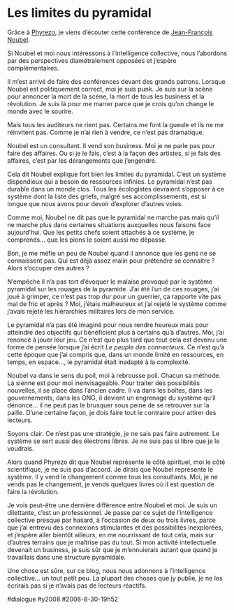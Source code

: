 # Les limites du pyramidal



Grâce à [Phyrezo](http://blog.phyrezo.org/2008/06/confrence-sur-lintelligence-collective.html), je viens d’écouter cette conférence de [Jean-François Noubel](http://thetransitioner.org/).

Si Noubel et moi nous intéressons à l’intelligence collective, nous l’abordons par des perspectives diamétralement opposées et j’espère complémentaires.

Il m’est arrivé de faire des conférences devant des grands patrons. Lorsque Noubel est politiquement correct, moi je suis punk. Je suis sur la scène pour annoncer la mort de la scène, la mort de tous les business et la révolution. Je suis là pour me marrer parce que je crois qu’on change le monde avec le sourire.

Mais tous les auditeurs ne rient pas. Certains me font la gueule et ils ne me réinvitent pas. Comme je n’ai rien à vendre, ce n’est pas dramatique.

Noubel est un consultant. Il vend son business. Moi je ne parle pas pour faire des affaires. Ou si je le fais, c’est à la façon des artistes, si je fais des affaires, c’est par les dérangements que j’engendre.

Cela dit Noubel explique fort bien les limites du pyramidal. C’est un système dispendieux qui a besoin de ressources infinies. Le pyramidal n’est pas durable dans un monde clos. Tous les écologistes devraient s’opposer à ce système dont la liste des griefs, malgré ses accomplissements, est si longue que nous avons pour devoir d’explorer d’autres voies.

Comme moi, Noubel ne dit pas que le pyramidal ne marche pas mais qu’il ne marche plus dans certaines situations auxquelles nous faisons face aujourd’hui. Que les petits chefs soient attachés à ce système, je comprends… que les pions le soient aussi me dépasse.

Bon, je me méfie un peu de Noubel quand il annonce que les gens ne se connaissent pas. Qui est déjà assez malin pour prétendre se connaître ? Alors s’occuper des autres ?

N’empêche il n’a pas tort d’évoquer le malaise provoqué par le système pyramidal sur les rouages de la pyramide. J’ai été l’un de ces rouages, j’ai joué à grimper, ce n’est pas trop dur pour un guerrier, ça rapporte vite pas mal de fric et après ? Moi, j’étais malheureux et j’ai rejeté le système comme j’avais rejeté les hiérarchies militaires lors de mon service.

Le pyramidal n’a pas été imaginé pour nous rendre heureux mais pour atteindre des objectifs qui bénéficient plus à certains qu’à d’autres. Moi, j’ai renoncé à jouer leur jeu. Ce n’est que plus tard que tout cela est devenu une forme de pensée lorsque j’ai écrit *Le peuple des connecteurs*. Ce n’est qu’à cette époque que j’ai compris que, dans un monde limité en ressources, en temps, en espace…, le pyramidal était inadapté à la complexité.

Noubel va dans le sens du poil, moi à rebrousse poil. Chacun sa méthode. La sienne est pour moi inenvisageable. Pour traiter des possibilités nouvelles, il se place dans l’ancien cadre. Il va dans les boîtes, dans les gouvernements, dans les ONG, il devient un engrenage du système qu’il dénonce… il ne peut pas le brusquer sous peine de se retrouver sur la paille. D’une certaine façon, je dois faire tout le contraire pour attirer des lecteurs.

Soyons clair. Ce n’est pas une stratégie, je ne sais pas faire autrement. Le système se sert aussi des électrons libres. Je ne suis pas si libre que je le voudrais.

Alors quand Phyrezo dit que Noubel représente le côté spirituel, moi le côté scientifique, je ne suis pas d’accord. Je dirais que Noubel représente le système. Il y vend le changement comme tous les consultants. Moi, je ne vends pas le changement, je vends quelques livres où il est question de faire la révolution.

Je vois peut-être une dernière différence entre Noubel et moi. Je suis un dilettante, c’est un professionnel. Je passe par ce sujet de l’intelligence collective presque par hasard, à l’occasion de deux ou trois livres, parce que j’ai entrevu des connexions stimulantes et des possibilités inexplorées, et j’espère aller bientôt ailleurs, en me nourrissant de tout cela, mais sur d’autres terrains que je maîtrise pas du tout. Si mon activité intellectuelle devenait un business, je suis sûr que je m’ennuierais autant que quand je travaillais dans une structure pyramidale.

Une chose est sûre, sur ce blog, nous nous adonnons à l’intelligence collective... un tout petit peu. La plupart des choses que jy publie, je ne les écrirais pas si je n’avais pas de lecteurs réactifs.

#dialogue #y2008 #2008-8-30-19h52
